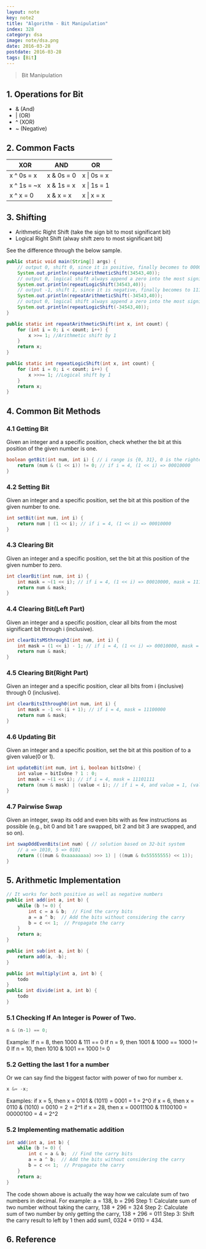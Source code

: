 ```yaml
---
layout: note
key: note2
title: "Algorithm - Bit Manipulation"
index: 328
category: dsa
image: note/dsa.png
date: 2016-03-28
postdate: 2016-03-28
tags: [Bit]
---
```


> Bit Manipulation

## 1. Operations for Bit
* & (And)
* \| (OR)
* ^ (XOR)
* ~ (Negative)

## 2. Common Facts

 XOR        | AND        | OR
------------|------------|-----------
x ^ 0s = x  | x & 0s = 0 | x \| 0s = x
x ^ 1s = ~x | x & 1s = x | x \| 1s = 1
x ^ x = 0   | x & x = x  | x \| x = x

## 3. Shifting
* Arithmetic Right Shift (take the sign bit to most significant bit)
* Logical Right Shift (alway shift zero to most significant bit)

See the difference through the below sample.
```java
public static void main(String[] args) {
    // output 0, shift 0, since it is positive, finally becomes to 00000000 00000000 00000000 00000000
    System.out.println(repeatArithmeticShift(34543,40));
    // output 0, logical shift always append a zero into the most significant bit repeatedly.
    System.out.println(repeatLogicShift(34543,40));
    // output -1, shift 1, since it is negative, finally becomes to 11111111 11111111 11111111 11111111
    System.out.println(repeatArithmeticShift(-34543,40));
    // output 0, logical shift always append a zero into the most significant bit repeatedly.
    System.out.println(repeatLogicShift(-34543,40));
}

public static int repeatArithmeticShift(int x, int count) {
    for (int i = 0; i < count; i++) {
        x >>= 1; //Arithmetic shift by 1
    }
    return x;
}

public static int repeatLogicShift(int x, int count) {
    for (int i = 0; i < count; i++) {
        x >>>= 1; //Logical shift by 1
    }
    return x;
}
```

## 4. Common Bit Methods
### 4.1 Getting Bit
Given an integer and a specific position, check whether the bit at this position of the given number is one.
```java
boolean getBit(int num, int i) { // i range is {0, 31}, 0 is the rightest
    return (num & (1 << i)) != 0; // if i = 4, (1 << i) => 00010000
}
```

### 4.2 Setting Bit
Given an integer and a specific position, set the bit at this position of the given number to one.
```java
int setBit(int num, int i) {
    return num | (1 << i); // if i = 4, (1 << i) => 00010000
}
```

### 4.3 Clearing Bit
Given an integer and a specific position, set the bit at this position of the given number to zero.
```java
int clearBit(int num, int i) {
    int mask = ~(1 << i); // if i = 4, (1 << i) => 00010000, mask = 11101111
    return num & mask;
}
```

### 4.4 Clearing Bit(Left Part)
Given an integer and a specific position, clear all bits from the most significant bit through i (inclusive).
```java
int clearBitsMSthroughI(int num, int i) {
    int mask = (1 << i) - 1; // if i = 4, (1 << i) => 00010000, mask = 00001111
    return num & mask;
}
```

### 4.5 Clearing Bit(Right Part)
Given an integer and a specific position, clear all bits from i (inclusive) through 0 (inclusive).
```java
int clearBitsIthrough0(int num, int i) {
    int mask = -1 << (i + 1); // if i = 4, mask = 11100000
    return num & mask;
}
```

### 4.6 Updating Bit
Given an integer and a specific position, set the bit at this position of to a given value(0 or 1).
```java
int updateBit(int num, int i, boolean bitIsOne) {
    int value = bitIsOne ? 1 : 0;
    int mask = ~(1 << i); // if i = 4, mask = 11101111
    return (num & mask) | (value < i); // if i = 4, and value = 1, (value < i) =  00010000
}
```

### 4.7 Pairwise Swap
Given an integer, swap its odd and even bits with as few instructions as possible (e.g., bit 0 and bit 1 are swapped, bit 2 and bit 3 are swapped, and so on).
```java
int swapOddEvenBits(int num) { // solution based on 32-bit system
    // a => 1010, 5 => 0101
    return (((num & 0xaaaaaaaa) >>> 1) | ((num & 0x55555555) << 1));
}
```

## 5. Arithmetic Implementation
```java
// It works for both positive as well as negative numbers
public int add(int a, int b) {  
    while (b != 0) {
        int c = a & b;  // Find the carry bits
        a = a ^ b;  // Add the bits without considering the carry
        b = c << 1;  // Propagate the carry
    }
    return a;
}

public int sub(int a, int b) {
    return add(a, -b);
}

public int multiply(int a, int b) {
    todo
}
public int divide(int a, int b) {
    todo
}
```

### 5.1 Checking If An Integer is Power of Two.
```java
n & (n-1) == 0;
```
Example:
If n = 8, then 1000 & 111 == 0
If n = 9, then 1001 & 1000 == 1000 != 0
If n = 10, then 1010 & 1001 == 1000 != 0

### 5.2 Getting the last 1 for a number
Or we can say find the biggest factor with power of two for number x.
```java
x &= -x;
```
Examples:
if x = 5, then x = 0101 & (1011) = 0001 = 1 = 2^0
if x = 6, then x = 0110 & (1010) = 0010 = 2 = 2^1
if x = 28, then x = 00011100 & 11100100 = 00000100 = 4 = 2^2

### 5.2 Implementing mathematic addition
```java
int add(int a, int b) {  
    while (b != 0) {
        int c = a & b;  // Find the carry bits
        a = a ^ b;  // Add the bits without considering the carry
        b = c << 1;  // Propagate the carry
    }
    return a;
}
```
The code shown above is actually the way how we calculate sum of two numbers in decimal.
For example:
a = 138, b = 296
Step 1: Calculate sum of two number without taking the carry, 138 + 296 = 324
Step 2: Calculate sum of two number by only getting the carry, 138 + 296 = 011
Step 3: Shift the carry result to left by 1 then add sum1, 0324 + 0110 = 434.

## 6. Reference
